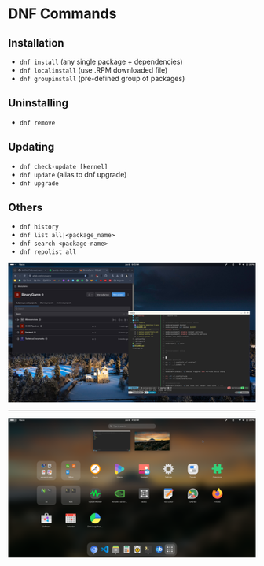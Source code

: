 
# DNF Commands

## Installation

- `dnf install` (any single package + dependencies)
- `dnf localinstall` (use .RPM downloaded file)
- `dnf groupinstall` (pre-defined group of packages)

## Uninstalling

- `dnf remove`

## Updating

- `dnf check-update [kernel]`
- `dnf update` (alias to dnf upgrade)
- `dnf upgrade`

## Others

- `dnf history`
- `dnf list all|<package_name>`
- `dnf search <package-name>`
- `dnf repolist all`

![img1](./fedora-desktop-1.png)

---

![img2](./fedora-desktop-2.png)

